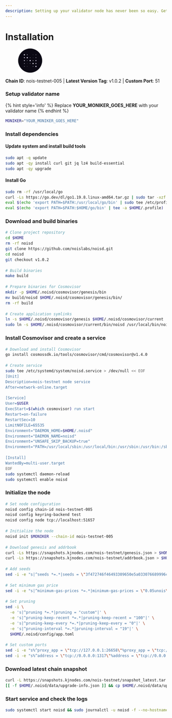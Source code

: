 ```yaml
---
description: Setting up your validator node has never been so easy. Get your validator running in minutes by following step by step instructions.
---
```


# Installation

<figure><img src="https://raw.githubusercontent.com/kj89/cosmos-images/main/logos/nois.png" alt=""><figcaption></figcaption></figure>

**Chain ID**: nois-testnet-005 | **Latest Version Tag**: v1.0.2 | **Custom Port**: 51

### Setup validator name

{% hint style='info' %}
Replace **YOUR_MONIKER_GOES_HERE** with your validator name
{% endhint %}

```bash
MONIKER="YOUR_MONIKER_GOES_HERE"
```

### Install dependencies

#### Update system and install build tools

```bash
sudo apt -q update
sudo apt -qy install curl git jq lz4 build-essential
sudo apt -qy upgrade
```

#### Install Go

```bash
sudo rm -rf /usr/local/go
curl -Ls https://go.dev/dl/go1.19.8.linux-amd64.tar.gz | sudo tar -xzf - -C /usr/local
eval $(echo 'export PATH=$PATH:/usr/local/go/bin' | sudo tee /etc/profile.d/golang.sh)
eval $(echo 'export PATH=$PATH:$HOME/go/bin' | tee -a $HOME/.profile)
```

### Download and build binaries

```bash
# Clone project repository
cd $HOME
rm -rf noisd
git clone https://github.com/noislabs/noisd.git
cd noisd
git checkout v1.0.2

# Build binaries
make build

# Prepare binaries for Cosmovisor
mkdir -p $HOME/.noisd/cosmovisor/genesis/bin
mv build/noisd $HOME/.noisd/cosmovisor/genesis/bin/
rm -rf build

# Create application symlinks
ln -s $HOME/.noisd/cosmovisor/genesis $HOME/.noisd/cosmovisor/current
sudo ln -s $HOME/.noisd/cosmovisor/current/bin/noisd /usr/local/bin/noisd
```

### Install Cosmovisor and create a service

```bash
# Download and install Cosmovisor
go install cosmossdk.io/tools/cosmovisor/cmd/cosmovisor@v1.4.0

# Create service
sudo tee /etc/systemd/system/noisd.service > /dev/null << EOF
[Unit]
Description=nois-testnet node service
After=network-online.target

[Service]
User=$USER
ExecStart=$(which cosmovisor) run start
Restart=on-failure
RestartSec=10
LimitNOFILE=65535
Environment="DAEMON_HOME=$HOME/.noisd"
Environment="DAEMON_NAME=noisd"
Environment="UNSAFE_SKIP_BACKUP=true"
Environment="PATH=/usr/local/sbin:/usr/local/bin:/usr/sbin:/usr/bin:/sbin:/bin:/usr/games:/usr/local/games:/snap/bin:$HOME/.noisd/cosmovisor/current/bin"

[Install]
WantedBy=multi-user.target
EOF
sudo systemctl daemon-reload
sudo systemctl enable noisd
```

### Initialize the node

```bash
# Set node configuration
noisd config chain-id nois-testnet-005
noisd config keyring-backend test
noisd config node tcp://localhost:51657

# Initialize the node
noisd init $MONIKER --chain-id nois-testnet-005

# Download genesis and addrbook
curl -Ls https://snapshots.kjnodes.com/nois-testnet/genesis.json > $HOME/.noisd/config/genesis.json
curl -Ls https://snapshots.kjnodes.com/nois-testnet/addrbook.json > $HOME/.noisd/config/addrbook.json

# Add seeds
sed -i -e "s|^seeds *=.*|seeds = \"3f472746f46493309650e5a033076689996c8881@nois-testnet.rpc.kjnodes.com:51659\"|" $HOME/.noisd/config/config.toml

# Set minimum gas price
sed -i -e "s|^minimum-gas-prices *=.*|minimum-gas-prices = \"0.05unois\"|" $HOME/.noisd/config/app.toml

# Set pruning
sed -i \
  -e 's|^pruning *=.*|pruning = "custom"|' \
  -e 's|^pruning-keep-recent *=.*|pruning-keep-recent = "100"|' \
  -e 's|^pruning-keep-every *=.*|pruning-keep-every = "0"|' \
  -e 's|^pruning-interval *=.*|pruning-interval = "19"|' \
  $HOME/.noisd/config/app.toml

# Set custom ports
sed -i -e "s%^proxy_app = \"tcp://127.0.0.1:26658\"%proxy_app = \"tcp://127.0.0.1:51658\"%; s%^laddr = \"tcp://127.0.0.1:26657\"%laddr = \"tcp://127.0.0.1:51657\"%; s%^pprof_laddr = \"localhost:6060\"%pprof_laddr = \"localhost:51060\"%; s%^laddr = \"tcp://0.0.0.0:26656\"%laddr = \"tcp://0.0.0.0:51656\"%; s%^prometheus_listen_addr = \":26660\"%prometheus_listen_addr = \":51660\"%" $HOME/.noisd/config/config.toml
sed -i -e "s%^address = \"tcp://0.0.0.0:1317\"%address = \"tcp://0.0.0.0:51317\"%; s%^address = \":8080\"%address = \":51080\"%; s%^address = \"0.0.0.0:9090\"%address = \"0.0.0.0:51090\"%; s%^address = \"0.0.0.0:9091\"%address = \"0.0.0.0:51091\"%; s%:8545%:51545%; s%:8546%:51546%; s%:6065%:51065%" $HOME/.noisd/config/app.toml
```

### Download latest chain snapshot

```bash
curl -L https://snapshots.kjnodes.com/nois-testnet/snapshot_latest.tar.lz4 | tar -Ilz4 -xf - -C $HOME/.noisd
[[ -f $HOME/.noisd/data/upgrade-info.json ]] && cp $HOME/.noisd/data/upgrade-info.json $HOME/.noisd/cosmovisor/genesis/upgrade-info.json
```

### Start service and check the logs

```bash
sudo systemctl start noisd && sudo journalctl -u noisd -f --no-hostname -o cat
```
